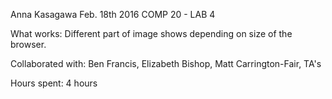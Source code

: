 Anna Kasagawa
Feb. 18th 2016
COMP 20 - LAB 4

What works: Different part of image shows depending on size of the browser. 

Collaborated with: Ben Francis, Elizabeth Bishop, Matt Carrington-Fair, TA's

Hours spent: 4 hours


